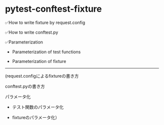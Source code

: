 # pytest-conftest-fixture

✅How to write fixture by request.config

✅How to write conftest.py 

✅Parameterization

- Parameterization of test functions

- Parameterization of fixture

---

(request.configによるfixtureの書き方

conftest.pyの書き方

パラメータ化

- テスト関数のパラメータ化

- fixtureのパラメータ化）
